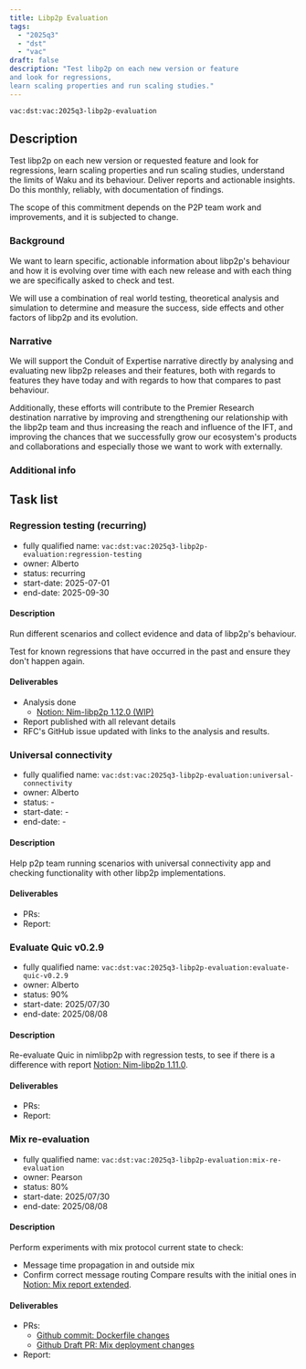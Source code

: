 ```yaml
---
title: Libp2p Evaluation
tags:
  - "2025q3"
  - "dst"
  - "vac"
draft: false
description: "Test libp2p on each new version or feature
and look for regressions,
learn scaling properties and run scaling studies."
---
```


`vac:dst:vac:2025q3-libp2p-evaluation`


## Description

Test libp2p on each new version or requested feature
and look for regressions,
learn scaling properties and run scaling studies,
understand the limits of Waku and its behaviour.
Deliver reports and actionable insights.
Do this monthly, reliably, with documentation of findings.

The scope of this commitment depends on the P2P team
work and improvements, and it is subjected to change.

### Background

We want to learn specific, actionable information
about libp2p's behaviour
and how it is evolving over time
with each new release
and with each thing we are specifically asked to check and test.

We will use a combination of real world testing,
theoretical analysis and simulation
to determine and measure the success,
side effects and other factors of libp2p and its evolution.

### Narrative

We will support the Conduit of Expertise narrative directly
by analysing and evaluating new libp2p releases and their features,
both with regards to features they have today
and with regards to how that compares to past behaviour.

Additionally, these efforts will contribute
to the Premier Research destination narrative by
improving and strengthening our relationship with the libp2p team
and thus increasing the reach and influence of the IFT,
and improving the chances
that we successfully grow our ecosystem's products and collaborations
and especially those we want to work with externally.

### Additional info

## Task list

### Regression testing (recurring)

* fully qualified name: `vac:dst:vac:2025q3-libp2p-evaluation:regression-testing`
* owner: Alberto
* status: recurring
* start-date: 2025-07-01
* end-date: 2025-09-30

#### Description
Run different scenarios
and collect evidence and data
of libp2p's behaviour.

Test for known regressions
that have occurred in the past
and ensure they don't happen again.

#### Deliverables
* Analysis done
  * [Notion: Nim-libp2p 1.12.0 (WIP)](https://www.notion.so/Nim-libp2p-v1-12-0-regression-testing-August-2025-WIP-2468f96fb65c8071b0a4dbf6f5807e94)
* Report published with all relevant details
* RFC's GitHub issue updated
  with links to the analysis and results.


### Universal connectivity

* fully qualified name: `vac:dst:vac:2025q3-libp2p-evaluation:universal-connectivity`
* owner: Alberto
* status: -
* start-date: -
* end-date: -

#### Description
Help p2p team running scenarios with universal connectivity app
and checking functionality with other libp2p implementations.

#### Deliverables
* PRs:
* Report:


### Evaluate Quic v0.2.9

* fully qualified name: `vac:dst:vac:2025q3-libp2p-evaluation:evaluate-quic-v0.2.9`
* owner: Alberto
* status: 90%
* start-date: 2025/07/30
* end-date: 2025/08/08

#### Description

Re-evaluate Quic in nimlibp2p with regression tests, to see if there is a difference with report [Notion: Nim-libp2p 1.11.0](https://www.notion.so/Nim-libp2p-v1-11-0-regression-testing-June-2025-2118f96fb65c802ca1b7c4233271ca26).

#### Deliverables
* PRs:
* Report:


### Mix re-evaluation

* fully qualified name: `vac:dst:vac:2025q3-libp2p-evaluation:mix-re-evaluation`
* owner: Pearson
* status: 80%
* start-date: 2025/07/30
* end-date: 2025/08/08

#### Description

Perform experiments with mix protocol current state to check:
- Message time propagation in and outside mix
- Confirm correct message routing
Compare results with the initial ones in [Notion: Mix report extended](https://www.notion.so/Nim-libp2p-Mix-May-2025-1f38f96fb65c800a8466f68472e799db?source=copy_link#2188f96fb65c8096a18ceba3d1c3fea8).

#### Deliverables
* PRs:
  * [Github commit: Dockerfile changes](https://github.com/vacp2p/dst-gossipsub-test-node/commit/f05cc4ea7b7715f82110adfb9567b87231b1b320)
  * [Github Draft PR: Mix deployment changes](https://github.com/vacp2p/10ksim/pull/137)
* Report:
